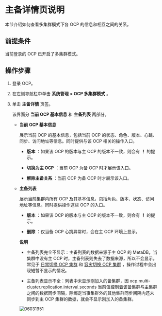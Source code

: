 主备详情页说明 
============================

本节介绍如何查看多集群模式下各 OCP 的信息和相互之间的关系。

前提条件 
-------------------------

当前登录的 OCP 已开启了多集群模式。

操作步骤 
-------------------------

1. 登录 OCP。

   

2. 在左侧导航栏中单击 **系统管理** **\> OCP 多集群模式** 。

   

3. 单击 **主备详情** 页签。

   该界面分 **当前 OCP 基本信息** 和 **主备列表** 两部分。
   * **当前 OCP 基本信息** 

     展示当前 OCP 的基本信息，包括当前 OCP 的状态、角色、版本、心跳、同步、访问地址等信息。同时提供与该 OCP 相关的操作入口。
     * **版本** ：如果该 OCP 的版本与主 OCP 的版本不一致，则会有 **！** 的提示。

       
     
     * **切换为主 OCP** ：当前 OCP 为备 OCP 时才展示该入口。

       
     
     * **解除主备关系** ：当前 OCP 为备 OCP 时才展示该入口。

       
     

     
   
   * **主备列表** 

     展示当前集群内所有 OCP 及其基本信息，包括角色、版本、状态、访问地址等信息。同时提供操作这些 OCP 的入口。
     * **版本** ：如果该 OCP 的版本与主 OCP 的版本不一致，则会有 **！** 的提示。

       
     
     * **删除** ：仅当备 OCP 心跳异常时，会在主 OCP 环境上显示。

       
     

     
     **说明**

     
     * 主备列表完全不显示：主备列表的数据来源于主 OCP 的 MetaDB，当集群中没有主 OCP 时，主备列表则失去了数据来源，所以不会显示。常见于 [日常切换 OCP 集群](/zh-CN/3.ob-cloud-platform/12.ocp-based-management-of-multiple-clusters/4.switchover-to-the-ocp-cluster.md) 和 [容灾切换 OCP 集群](/zh-CN/3.ob-cloud-platform/12.ocp-based-management-of-multiple-clusters/5.switchover-an-ocp-cluster.md) ，操作过程中会出现短暂不显示的情况。

       
     
     * 主备列表显示不全：列表中未显示刚加入的备集群，因 ocp.multi-cluster.replication.interval.seconds 当前值控制着该备集群与主集群之间的数据同步间隔，除绑定当事集群外的其他集群同步间隔内还未同步到主 OCP 集群的数据，就会不显示刚加入的备集群。

       
     

     

     ![06031951](https://help-static-aliyun-doc.aliyuncs.com/assets/img/zh-CN/9106772261/p280376.png)
     
   

   



